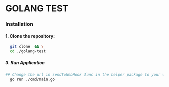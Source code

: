 # GOLANG TEST

### Installation

  #### 1. Clone the repository:

  ```bash
    git clone  && \
    cd ./golang-test
  ```

##### 3. Run Application
  ```bash
  ## Change the url in sendToWebHook func in the helper package to your webhook url
    go run ./cmd/main.go
  ```